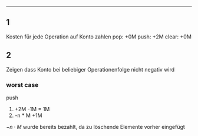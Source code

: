 
---
## 1
Kosten für jede Operation auf Konto zahlen
pop: +0M
push: +2M
clear: +0M
## 2
Zeigen dass Konto bei beliebiger Operationenfolge nicht negativ wird

### worst case
push
1) +2M -1M = 1M
2) -n * M +1M

$-n \cdot M$ wurde bereits bezahlt, da zu löschende Elemente vorher eingefügt